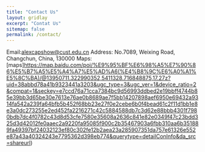 ```yaml
---
title: "Contact Us"
layout: gridlay
excerpt: "Contat Us"
sitemap: false
permalink: /contact/
---
```

Email:alexcapshow@cust.edu.cn
Address: No.7089, Weixing Road, Changchun, China, 130000
Maps:[maps]https://map.baidu.com/poi/%E9%95%BF%E6%98%A5%E7%90%86%E5%B7%A5%E5%A4%A7%E5%AD%A6(%E4%B8%9C%E6%A0%A1%E5%8C%BA)/@13950711.322990352,5411328.716848875,17.27z?uid=38abbd78a41b9323441a3203&ugc_type=3&ugc_ver=1&device_ratio=2&compat=1&seckey=e7ccd76a71cca7384bc9d56993ddbed2e19bbff4744b85e39bb3d65be30e7613e76ae0b8689ae7f5bb14207898aef6950e69432a9314fa542a239fa64bfb5b452f68bb23e27f0e2cebe6b0f4bead61c2f11d1bb1e8e3a0dc273255e2ed452fa2216271c42c5884588db7c3d62e88bbb4301f7980bdb7dc4f0782c43d8d53cfe7580e35608a2636c841e82e0349f47c23bdd325d3d42012fe0aaec2a9220fa95085f900c2b35467903a6fbb310aa6b351889fa49397bf24032123ef80c302fe12b2aea23a285907351da757e61326e552e87a43a40324243e7795362d398eb774&querytype=detailConInfo&da_src=shareurl)
